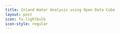```yaml
---
title: Inland Water Analysis using Open Data Cube
layout: post
icon: fa-lightbulb
icon-style: regular
---
```



<span class="image left"><img src="{{ 'assets/images/burkina-faso.jpg' | relative_url }}" alt="" /></span>
